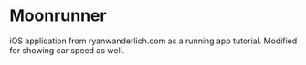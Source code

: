 # Moonrunner
iOS application from ryanwanderlich.com as a running app tutorial. Modified for showing car speed as well.
